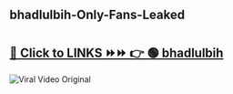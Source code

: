
 ## bhadlulbih-Only-Fans-Leaked

# <h2><a href="https://clipsfans.com/bhadlulbih&ref=git">🔗 Click to LINKS ⏩⏩ 👉 🟢 bhadlulbih </a></h2>

<a href="https://clipsfans.com/bhadlulbih&ref=git" rel="nofollow" data-target="animated-image.originalLink"><img src="https://i.ibb.co.com/xMMVF88/686577567.gif" alt="Viral Video Original" style="max-width: 100%; display: inline-block;" data-target="animated-image.originalImage"></a>
